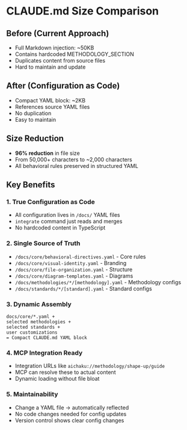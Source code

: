 # CLAUDE.md Size Comparison

## Before (Current Approach)

- Full Markdown injection: ~50KB
- Contains hardcoded METHODOLOGY_SECTION
- Duplicates content from source files
- Hard to maintain and update

## After (Configuration as Code)

- Compact YAML block: ~2KB
- References source YAML files
- No duplication
- Easy to maintain

## Size Reduction

- **96% reduction** in file size
- From 50,000+ characters to ~2,000 characters
- All behavioral rules preserved in structured YAML

## Key Benefits

### 1. True Configuration as Code

- All configuration lives in `/docs/` YAML files
- `integrate` command just reads and merges
- No hardcoded content in TypeScript

### 2. Single Source of Truth

- `/docs/core/behavioral-directives.yaml` - Core rules
- `/docs/core/visual-identity.yaml` - Branding
- `/docs/core/file-organization.yaml` - Structure
- `/docs/core/diagram-templates.yaml` - Diagrams
- `/docs/methodologies/*/[methodology].yaml` - Methodology configs
- `/docs/standards/*/[standard].yaml` - Standard configs

### 3. Dynamic Assembly

```
docs/core/*.yaml +
selected methodologies +
selected standards +
user customizations
= Compact CLAUDE.md YAML block
```

### 4. MCP Integration Ready

- Integration URLs like `aichaku://methodology/shape-up/guide`
- MCP can resolve these to actual content
- Dynamic loading without file bloat

### 5. Maintainability

- Change a YAML file → automatically reflected
- No code changes needed for config updates
- Version control shows clear config changes
